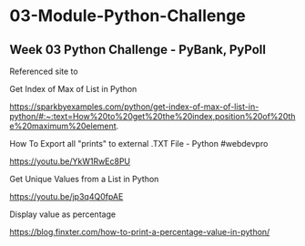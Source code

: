# 03-Module-Python-Challenge
## Week 03 Python Challenge - PyBank, PyPoll

Referenced site to 

Get Index of Max of List in Python

https://sparkbyexamples.com/python/get-index-of-max-of-list-in-python/#:~:text=How%20to%20get%20the%20index,position%20of%20the%20maximum%20element.


How To Export all "prints" to external .TXT File - Python #webdevpro

https://youtu.be/YkW1RwEc8PU

Get Unique Values from a List in Python

https://youtu.be/jp3q4Q0fpAE

Display value as percentage

https://blog.finxter.com/how-to-print-a-percentage-value-in-python/
